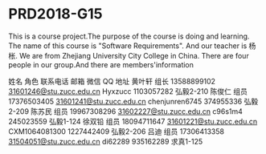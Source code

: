 # PRD2018-G15

This is a course project.The purpose of the course is doing and learning.
The name of this course is "Software Requirements". And our teacher is 杨枨.
We are from Zhejiang University City College in China.
There are four people in our group.And there are members'information


姓名	       角色	        联系电话	             邮箱	                       微信	                  QQ	           地址
黄叶轩	       组长     	13588899102   	31601246@stu.zucc.edu.cn      	Hyxzucc	             1103057282        	弘毅2-210
陈俊仁	       组员	      17376503405   	31601241@stu.zucc.edu.cn	     chenjunren6745	       374955336          弘毅2-209
陈苏民	       组员     	19967308296   	31602227@stu.zucc.edu.cn	        c96s1m4	           245023559          弘毅1-124
徐双铅	       组员     	18094711647	     31601221@stu.zucc.edu.cn     	CXM1064081300	       1227442409        	弘毅2-206
 吕迪	        组员      	17306413358    	31504051@stu.zucc.edu.cn        	di62289           935162289          求真1-125
